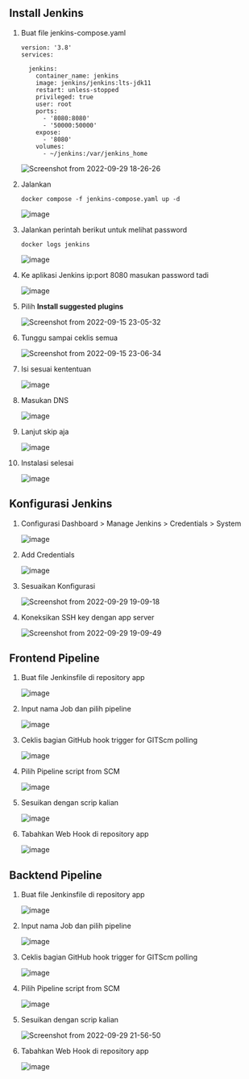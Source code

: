 ## Install Jenkins

1. Buat file jenkins-compose.yaml 

       version: '3.8'
       services:

         jenkins:
           container_name: jenkins
           image: jenkins/jenkins:lts-jdk11
           restart: unless-stopped
           privileged: true
           user: root
           ports:
             - '8080:8080'
             - '50000:50000'
           expose:
             - '8080'
           volumes:
             - ~/jenkins:/var/jenkins_home

   ![Screenshot from 2022-09-29 18-26-26](https://user-images.githubusercontent.com/40049149/193020211-24fb3823-2279-42b8-b159-406dc443eda9.png)

2. Jalankan

       docker compose -f jenkins-compose.yaml up -d

   ![image](https://user-images.githubusercontent.com/40049149/193020805-eb3c9293-e22f-4a3c-ae57-58d380f84e52.png)

3. Jalankan perintah berikut untuk melihat password

       docker logs jenkins

   ![image](https://user-images.githubusercontent.com/40049149/193021151-66809584-d570-48d8-aebd-309e5d4ef2b1.png)

4. Ke aplikasi Jenkins ip:port 8080 masukan password tadi

   ![image](https://user-images.githubusercontent.com/40049149/190452820-2d957736-45a0-4c12-8732-93b1594d1f89.png)

5. Pilih __Install suggested plugins__

   ![Screenshot from 2022-09-15 23-05-32](https://user-images.githubusercontent.com/40049149/190453292-676f9fe5-3f12-474b-b6ae-cca0e465de41.png)

6. Tunggu sampai ceklis semua

   ![Screenshot from 2022-09-15 23-06-34](https://user-images.githubusercontent.com/40049149/190453395-a70de0b1-4822-4b04-b6c4-8bf5a8805af1.png)

7. Isi sesuai kententuan

   ![image](https://user-images.githubusercontent.com/40049149/190453699-54ccaf45-e894-4e4b-8811-4aace8778179.png)

8. Masukan DNS

   ![image](https://user-images.githubusercontent.com/40049149/193024498-5c32886b-00e6-45cd-8af1-da690a4d16a6.png)

9. Lanjut skip aja

    ![image](https://user-images.githubusercontent.com/40049149/190453925-1b3c0c25-f684-4ffb-bebf-83bc15d3a573.png)

10. Instalasi selesai

    ![image](https://user-images.githubusercontent.com/40049149/193024990-c7a83e42-8b96-4b97-b856-9aff1a43a947.png)

## Konfigurasi Jenkins

1. Configurasi Dashboard > Manage Jenkins > Credentials > System

    ![image](https://user-images.githubusercontent.com/40049149/193026161-7e99ae36-cec3-4013-adb1-31d80d7f358a.png)

2. Add Credentials

    ![image](https://user-images.githubusercontent.com/40049149/193026568-c98112e0-34e9-4ae4-b1a8-e346c31cfa2d.png)

3. Sesuaikan Konfigurasi

    ![Screenshot from 2022-09-29 19-09-18](https://user-images.githubusercontent.com/40049149/193027927-981ab5c0-53b8-4fa8-81b3-ece8f137f460.png)
    
4. Koneksikan SSH key dengan app server

    ![Screenshot from 2022-09-29 19-09-49](https://user-images.githubusercontent.com/40049149/193027942-b5dcbe02-0b77-40db-a642-39df39564418.png)

## Frontend Pipeline

1. Buat file Jenkinsfile di repository app

   ![image](https://user-images.githubusercontent.com/40049149/193031295-ba67302c-c5b4-44b5-b954-e4be5ff2209f.png)

2. Input nama Job dan pilih pipeline

   ![image](https://user-images.githubusercontent.com/40049149/193032357-8ff03c60-ba81-4b38-99ae-50a0e08e0756.png)

3. Ceklis bagian GitHub hook trigger for GITScm polling

   ![image](https://user-images.githubusercontent.com/40049149/193032690-5a2105e9-5c99-49e2-a464-47daae759170.png)

4. Pilih Pipeline script from SCM

   ![image](https://user-images.githubusercontent.com/40049149/193032876-5a532e24-d709-4ac7-be2d-564b9ef4576d.png)

5. Sesuikan dengan scrip kalian

   ![image](https://user-images.githubusercontent.com/40049149/193038035-fe3b6209-263f-44ed-ad4e-dcf629ca6ebe.png)

6. Tabahkan Web Hook di repository app

   ![image](https://user-images.githubusercontent.com/40049149/193063961-59d78627-6949-4d0a-98e8-2d245fb62d7f.png)

## Backtend Pipeline

1. Buat file Jenkinsfile di repository app

   ![image](https://user-images.githubusercontent.com/40049149/193066723-a7721396-2954-452e-a99b-33bc031cfce6.png)

2. Input nama Job dan pilih pipeline

   ![image](https://user-images.githubusercontent.com/40049149/193032357-8ff03c60-ba81-4b38-99ae-50a0e08e0756.png)

3. Ceklis bagian GitHub hook trigger for GITScm polling

   ![image](https://user-images.githubusercontent.com/40049149/193032690-5a2105e9-5c99-49e2-a464-47daae759170.png)

4. Pilih Pipeline script from SCM

   ![image](https://user-images.githubusercontent.com/40049149/193032876-5a532e24-d709-4ac7-be2d-564b9ef4576d.png)

5. Sesuikan dengan scrip kalian

   ![Screenshot from 2022-09-29 21-56-50](https://user-images.githubusercontent.com/40049149/193066615-4d012052-41a2-4f4b-97b5-e857c70bdc96.png)

6. Tabahkan Web Hook di repository app

   ![image](https://user-images.githubusercontent.com/40049149/193067660-57535068-f809-4b75-82dd-b30f619b6ae8.png)























